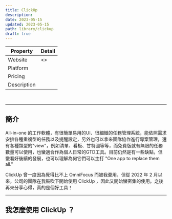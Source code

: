 ```yaml
---
title: ClickUp
description: 
date: 2023-05-15
updated: 2023-05-15
path: library/clickup
draft: true
---
```


| Property | Detail |
| --- | --- |
| Website | <> |
| Platform |  |
| Pricing |  |
| Description |  |

<br>

---

## 簡介

All-in-one 的工作軟體，有很簡單易用的UI、很細緻的任務管理系統，能依照需求安排各種重複型的任務以及提醒設定，另外也可以拿來團隊協作進行專案管理，還有各種類型的"view"，例如清單、看板、甘特圖等等，而免費版就有無限的任務數量可以使用，也蠻適合作為個人日常的GTD工具。目前仍然是有一些缺點，但蠻看好後續的發展，也可以理解為何它們可以主打 "One app to replace them all."

ClickUp 曾一度因為覺得比不上 OmniFocus 而被我棄用，但從 2022 年 2 月以來，公司的團隊在我鼓吹下開始使用 ClickUp ，因此又開始蠻密集的使用。之後再來分享心得，真的是個好工具！

---

## 我怎麼使用 ClickUp ？
